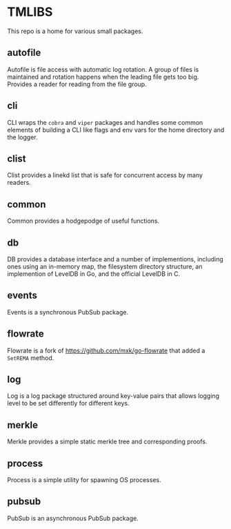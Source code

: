 # TMLIBS

This repo is a home for various small packages.

## autofile

Autofile is file access with automatic log rotation. A group of files is maintained and rotation happens
when the leading file gets too big. Provides a reader for reading from the file group.

## cli

CLI wraps the `cobra` and `viper` packages and handles some common elements of building a CLI like flags and env vars for the home directory and the logger.

## clist

Clist provides a linekd list that is safe for concurrent access by many readers.

## common

Common provides a hodgepodge of useful functions.

## db

DB provides a database interface and a number of implementions, including ones using an in-memory map, the filesystem directory structure,
an implemention of LevelDB in Go, and the official LevelDB in C.

## events

Events is a synchronous PubSub package.

## flowrate

Flowrate is a fork of https://github.com/mxk/go-flowrate that added a `SetREMA` method.

## log

Log is a log package structured around key-value pairs that allows logging level to be set differently for different keys.

## merkle

Merkle provides a simple static merkle tree and corresponding proofs.

## process

Process is a simple utility for spawning OS processes.

## pubsub

PubSub is an asynchronous PubSub package.
